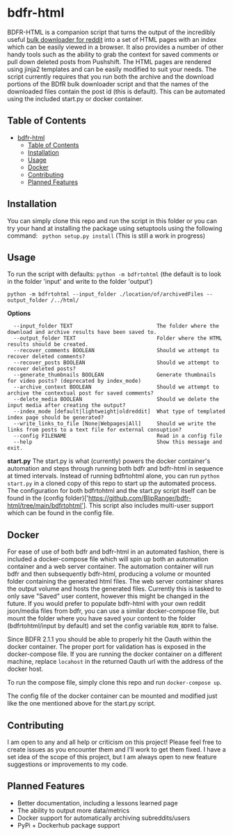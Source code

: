# bdfr-html
BDFR-HTML is a companion script that turns the output of the incredibly useful [bulk downloader for reddit](https://github.com/aliparlakci/bulk-downloader-for-reddit) into a set of HTML pages with an index which can be easily viewed in a browser. It also provides a number of other handy tools such as the ability to grab the context for saved comments or pull down deleted posts from Pushshift. The HTML pages are rendered using jinja2 templates and can be easily modified to suit your needs. The script currently requires that you run both the archive and the download portions of the BDfR bulk downloader script and that the names of the downloaded files contain the post id (this is default). This can be automated using the included start.py or docker container.

## Table of Contents
- [bdfr-html](#bdfr-html)
  - [Table of Contents](#table-of-contents)
  - [Installation](#installation)
  - [Usage](#usage)
  - [Docker](#docker)
  - [Contributing](#contributing)
  - [Planned Features](#planned-features)

## Installation

You can simply clone this repo and run the script in this folder or you can try your hand at installing the package using setuptools using the following command:
` python setup.py install`
(This is still a work in progress)

## Usage

To run the script with defaults:
`python -m bdfrtohtml` (the default is to look in the folder 'input' and write to the folder 'output')

`python -m bdfrtohtml --input_folder ./location/of/archivedFiles --output_folder /../html/`

**Options**
```
  --input_folder TEXT                           The folder where the download and archive results have been saved to.
  --output_folder TEXT                          Folder where the HTML results should be created.
  --recover_comments BOOLEAN                    Should we attempt to recover deleted comments?
  --recover_posts BOOLEAN                       Should we attempt to recover deleted posts?
  --generate_thumbnails BOOLEAN                 Generate thumbnails for video posts? (deprecated by index_mode)
  --archive_context BOOLEAN                     Should we attempt to archive the contextual post for saved comments?
  --delete_media BOOLEAN                        Should we delete the input media after creating the output?
  --index_mode [default|lightweight|oldreddit]  What type of templated index page should be generated?
  --write_links_to_file [None|Webpages|All]     Should we write the links from posts to a text file for external consuption?
  --config FILENAME                             Read in a config file
  --help                                        Show this message and exit.
```

**start.py**
The start.py is what (currently) powers the docker container's automation and steps through running both bdfr and bdfr-html in sequence at timed intervals. 
Instead of running bdfrtohtml alone, you can run `python start.py` in a cloned copy of this repo to start up the automated process.
The configuration for both bdfrtohtml and the start.py script itself can be found in the (config folder)['https://github.com/BlipRanger/bdfr-html/tree/main/bdfrtohtml'].
This script also includes multi-user support which can be found in the config file.

## Docker

For ease of use of both bdfr and bdfr-html in an automated fashion, there is included a docker-compose file which will spin up both an automation container and a web server container. The automation container will run bdfr and then subsequently bdfr-html, producing a volume or mounted folder containing the generated html files. The web server container shares the output volume and hosts the generated files. Currently this is tasked to only save "Saved" user content, however this might be changed in the future. If you would prefer to populate bdfr-html with your own reddit json/media files from bdfr, you can use a similar docker-compose file, but mount the folder where you have saved your content to the folder (bdfrtohtml/input by default) and set the config variable `RUN_BDFR` to false. 

Since BDFR 2.1.1 you should be able to properly hit the Oauth within the docker container. The proper port for validation has is exposed in the docker-compose file. 
If you are running the docker container on a different machine, replace `locahost` in the returned Oauth url with the address of the docker host. 

To run the compose file, simply clone this repo and run `docker-compose up`. 

The config file of the docker container can be mounted and modified just like the one mentioned above for the start.py script.  

## Contributing
I am open to any and all help or criticism on this project! Please feel free to create issues as you encounter them and I'll work to get them fixed. I have a set idea of the scope of this project, but I am always open to new feature suggestions or improvements to my code. 


## Planned Features

- Better documentation, including a lessons learned page
- The ability to output more data/metrics
- Docker support for automatically archiving subreddits/users
- PyPi + Dockerhub package support
